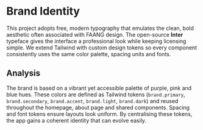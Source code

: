# Brand Identity

This project adopts free, modern typography that emulates the clean, bold aesthetic often associated with FAANG design. The open-source **Inter** typeface gives the interface a professional look while keeping licensing simple. We extend Tailwind with custom design tokens so every component consistently uses the same color palette, spacing units and fonts.

## Analysis

The brand is based on a vibrant yet accessible palette of purple, pink and blue hues. These colors are defined as Tailwind tokens (`brand.primary`, `brand.secondary`, `brand.accent`, `brand.light`, `brand.dark`) and reused throughout the homepage, about page and shared components. Spacing and font tokens ensure layouts look uniform. By centralising these tokens, the app gains a coherent identity that can evolve easily.
